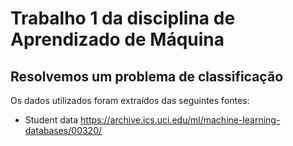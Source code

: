 # Trabalho 1 da disciplina de Aprendizado de Máquina
## Resolvemos um problema de classificação

Os dados utilizados foram extraídos das seguintes fontes:
- Student data
https://archive.ics.uci.edu/ml/machine-learning-databases/00320/
